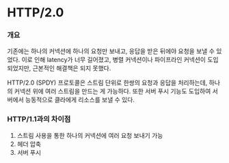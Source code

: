 # HTTP/2.0

### 개요
기존에는 하나의 커넥션에 하나의 요청만 보내고, 응답을 받은 뒤에야 요청을 보낼 수 있었다.
이로 인해 latency가 너무 길어졌고, 병렬 커넥션이나 파이프라인 커넥션이 도입되었지만, 근본적인 해결책은 되지 못했다.

HTTP/2.0 (SPDY) 프로토콜은 스트림 단위로 한쌍의 요청과 응답을 처리하는데, 하나의 커넥션 위에 여러 스트림을 만드는 게 가능하다.
또한 서버 푸시 기능도 도입하여 서버에서 능동적으로 클라에게 리소스를 보낼 수 있다.

### HTTP/1.1과의 차이점

1. 스트림 사용을 통한 하나의 커넥션에 여러 요청 보내기 가능
2. 헤더 압축
3. 서버 푸시

